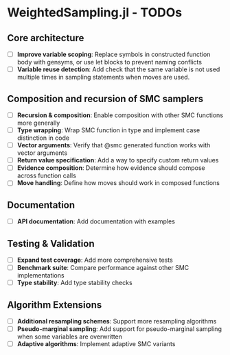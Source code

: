 # WeightedSampling.jl - TODOs

## Core architecture
- [ ] **Improve variable scoping**: Replace symbols in constructed function body with gensyms, or use let blocks to prevent naming conflicts
- [ ] **Variable reuse detection**: Add check that the same variable is not used multiple times in sampling statements when moves are used.

## Composition and recursion of SMC samplers
- [ ] **Recursion & composition**: Enable composition with other SMC functions more generally
- [ ] **Type wrapping**: Wrap SMC function in type and implement case distinction in code
- [ ] **Vector arguments**: Verify that @smc generated function works with vector arguments
- [ ] **Return value specification**: Add a way to specify custom return values
- [ ] **Evidence composition**: Determine how evidence should compose across function calls
- [ ] **Move handling**: Define how moves should work in composed functions

## Documentation
- [ ] **API documentation**: Add documentation with examples

## Testing & Validation
- [ ] **Expand test coverage**: Add more comprehensive tests
- [ ] **Benchmark suite**: Compare performance against other SMC implementations
- [ ] **Type stability**: Add type stability checks

## Algorithm Extensions
- [ ] **Additional resampling schemes**: Support more resampling algorithms
- [ ] **Pseudo-marginal sampling**: Add support for pseudo-marginal sampling when some variables are overwritten
- [ ] **Adaptive algorithms**: Implement adaptive SMC variants
